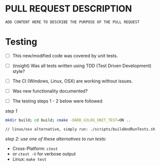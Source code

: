 
# PULL REQUEST DESCRIPTION

`ADD CONTENT HERE TO DESCRIBE THE PURPOSE OF THE PULL REQUEST`

# Testing

- [ ] This new/modified code was covered by unit tests. 

- [ ] (insight) Was all tests written using TDD (Test Driven Development) style?

- [ ] The CI (Windows, Linux, OSX) are working without issues. 

- [ ] Was new functionality documented? 

- [ ] The testing steps  1 - 2 below were followed

_step 1_

```bash 
mkdir build; cd build; cmake -DADD_G3LOG_UNIT_TEST=ON ..

// linux/osx alternative, simply run: ./scripts/buildAndRunTests.sh
```

_step 2: use one of these alternatives to run tests:_

- Cross-Platform: `ctest`
- or `ctest -V` for verbose output
- Linux: `make test`
